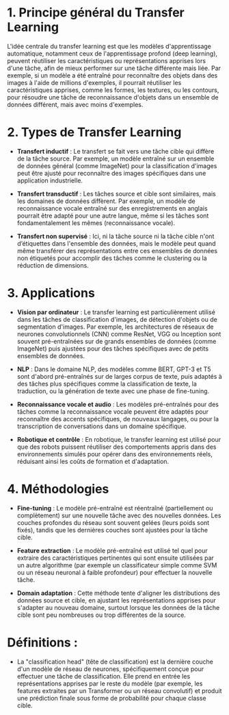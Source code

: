 # 1. Principe général du Transfer Learning

L'idée centrale du transfer learning est que les modèles d'apprentissage automatique, notamment ceux de l'apprentissage profond (deep learning), peuvent réutiliser les caractéristiques ou représentations apprises lors d'une tâche, afin de mieux performer sur une tâche différente mais liée. Par exemple, si un modèle a été entraîné pour reconnaître des objets dans des images à l'aide de millions d'exemples, il pourrait réutiliser les caractéristiques apprises, comme les formes, les textures, ou les contours, pour résoudre une tâche de reconnaissance d'objets dans un ensemble de données différent, mais avec moins d'exemples.

# 2. Types de Transfer Learning

- **Transfert inductif** : Le transfert se fait vers une tâche cible qui diffère de la tâche source. Par exemple, un modèle entraîné sur un ensemble de données général (comme ImageNet) pour la classification d'images peut être ajusté pour reconnaître des images spécifiques dans une application industrielle.

- **Transfert transductif** : Les tâches source et cible sont similaires, mais les domaines de données diffèrent. Par exemple, un modèle de reconnaissance vocale entraîné sur des enregistrements en anglais pourrait être adapté pour une autre langue, même si les tâches sont fondamentalement les mêmes (reconnaissance vocale).

- **Transfert non supervisé** : Ici, ni la tâche source ni la tâche cible n'ont d’étiquettes dans l'ensemble des données, mais le modèle peut quand même transférer des représentations entre ces ensembles de données non étiquetés pour accomplir des tâches comme le clustering ou la réduction de dimensions.

# 3. Applications 

- **Vision par ordinateur** : Le transfer learning est particulièrement utilisé dans les tâches de classification d'images, de détection d'objets ou de segmentation d'images. Par exemple, les architectures de réseaux de neurones convolutionnels (CNN) comme ResNet, VGG ou Inception sont souvent pré-entraînées sur de grands ensembles de données (comme ImageNet) puis ajustées pour des tâches spécifiques avec de petits ensembles de données.

- **NLP** : Dans le domaine NLP, des modèles comme BERT, GPT-3 et T5 sont d'abord pré-entraînés sur de larges corpus de texte, puis adaptés à des tâches plus spécifiques comme la classification de texte, la traduction, ou la génération de texte avec une phase de fine-tuning.

- **Reconnaissance vocale et audio** : Les modèles pré-entraînés pour des tâches comme la reconnaissance vocale peuvent être adaptés pour reconnaître des accents spécifiques, de nouveaux langages, ou pour la transcription de conversations dans un domaine spécifique.

- **Robotique et contrôle** : En robotique, le transfer learning est utilisé pour que des robots puissent réutiliser des comportements appris dans des environnements simulés pour opérer dans des environnements réels, réduisant ainsi les coûts de formation et d'adaptation.

# 4. Méthodologies 

- **Fine-tuning** : Le modèle pré-entraîné est réentraîné (partiellement ou complètement) sur une nouvelle tâche avec des nouvelles données. Les couches profondes du réseau sont souvent gelées (leurs poids sont fixés), tandis que les dernières couches sont ajustées pour la tâche cible.

- **Feature extraction** : Le modèle pré-entraîné est utilisé tel quel pour extraire des caractéristiques pertinentes qui sont ensuite utilisées par un autre algorithme (par exemple un classificateur simple comme SVM ou un réseau neuronal à faible profondeur) pour effectuer la nouvelle tâche.

- **Domain adaptation** : Cette méthode tente d'aligner les distributions des données source et cible, en ajustant les représentations apprises pour s'adapter au nouveau domaine, surtout lorsque les données de la tâche cible sont peu nombreuses ou trop différentes de la source.

# Définitions : 

- La "classification head" (tête de classification) est la dernière couche d'un modèle de réseau de neurones, spécifiquement conçue pour effectuer une tâche de classification. Elle prend en entrée les représentations apprises par le reste du modèle (par exemple, les features extraites par un Transformer ou un réseau convolutif) et produit une prédiction finale sous forme de probabilité pour chaque classe cible.